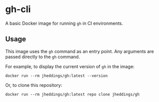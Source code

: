 # gh-cli #

A basic Docker image for running `gh` in CI environments.

## Usage ##

This image uses the `gh` command as an entry point.  Any arguments are passed directly
to the `gh` command.

For example, to display the current version of `gh` in the image:

```
docker run --rm jheddings/gh:latest --version
```

Or, to clone this repository:

```
docker run --rm jheddings/gh:latest repo clone jheddings/gh
```
